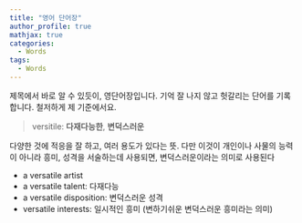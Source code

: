 ```yaml
---
title: "영어 단어장"
author_profile: true
mathjax: true
categories:
  - Words
tags:
  - Words
---
```

제목에서 바로 알 수 있듯이, 영단어장입니다. 기억 잘 나지 않고 헛갈리는 단어를 기록합니다. 철저하게 제 기준에서요.

> versitile: **다재다능한**, **변덕스러운**

다양한 것에 적응을 잘 하고, 여러 용도가 있다는 뜻. 
다만 이것이 개인이나 사물의 능력이 아니라 흥미, 성격을 서술하는데 사용되면, 변덕스러운이라는 의미로 사용된다

- a versatile artist
- a versatile talent: 다재다능
- a versatile disposition: 변덕스러운 성격
- versatile interests: 일시적인 흥미 (변하기쉬운 변덕스러운 흥미라는 의미)
